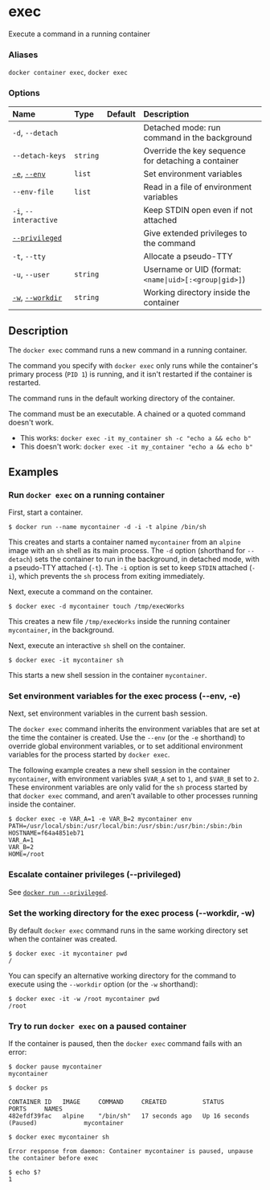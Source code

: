 # exec

<!---MARKER_GEN_START-->
Execute a command in a running container

### Aliases

`docker container exec`, `docker exec`

### Options

| Name                                      | Type     | Default | Description                                            |
|:------------------------------------------|:---------|:--------|:-------------------------------------------------------|
| `-d`, `--detach`                          |          |         | Detached mode: run command in the background           |
| `--detach-keys`                           | `string` |         | Override the key sequence for detaching a container    |
| [`-e`](#env), [`--env`](#env)             | `list`   |         | Set environment variables                              |
| `--env-file`                              | `list`   |         | Read in a file of environment variables                |
| `-i`, `--interactive`                     |          |         | Keep STDIN open even if not attached                   |
| [`--privileged`](#privileged)             |          |         | Give extended privileges to the command                |
| `-t`, `--tty`                             |          |         | Allocate a pseudo-TTY                                  |
| `-u`, `--user`                            | `string` |         | Username or UID (format: `<name\|uid>[:<group\|gid>]`) |
| [`-w`](#workdir), [`--workdir`](#workdir) | `string` |         | Working directory inside the container                 |


<!---MARKER_GEN_END-->

## Description

The `docker exec` command runs a new command in a running container.

The command you specify with `docker exec` only runs while the container's
primary process (`PID 1`) is running, and it isn't restarted if the container
is restarted.

The command runs in the default working directory of the container.

The command must be an executable. A chained or a quoted command doesn't work.

- This works: `docker exec -it my_container sh -c "echo a && echo b"`
- This doesn't work: `docker exec -it my_container "echo a && echo b"`

## Examples

### Run `docker exec` on a running container

First, start a container.

```console
$ docker run --name mycontainer -d -i -t alpine /bin/sh
```

This creates and starts a container named `mycontainer` from an `alpine` image
with an `sh` shell as its main process. The `-d` option (shorthand for `--detach`)
sets the container to run in the background, in detached mode, with a pseudo-TTY
attached (`-t`). The `-i` option is set to keep `STDIN` attached (`-i`), which
prevents the `sh` process from exiting immediately.

Next, execute a command on the container.

```console
$ docker exec -d mycontainer touch /tmp/execWorks
```

This creates a new file `/tmp/execWorks` inside the running container
`mycontainer`, in the background.

Next, execute an interactive `sh` shell on the container.

```console
$ docker exec -it mycontainer sh
```

This starts a new shell session in the container `mycontainer`.

### <a name="env"></a> Set environment variables for the exec process (--env, -e)

Next, set environment variables in the current bash session.

The `docker exec` command inherits the environment variables that are set at the
time the container is created. Use the `--env` (or the `-e` shorthand) to
override global environment variables, or to set additional environment
variables for the process started by `docker exec`.

The following example creates a new shell session in the container `mycontainer`,
with environment variables `$VAR_A` set to `1`, and `$VAR_B` set to `2`.
These environment variables are only valid for the `sh` process started by that
`docker exec` command, and aren't available to other processes running inside
the container.

```console
$ docker exec -e VAR_A=1 -e VAR_B=2 mycontainer env
PATH=/usr/local/sbin:/usr/local/bin:/usr/sbin:/usr/bin:/sbin:/bin
HOSTNAME=f64a4851eb71
VAR_A=1
VAR_B=2
HOME=/root
```

### <a name="privileged"></a> Escalate container privileges (--privileged)

See [`docker run --privileged`](container_run.md#privileged).

### <a name="workdir"></a> Set the working directory for the exec process (--workdir, -w)

By default `docker exec` command runs in the same working directory set when
the container was created.

```console
$ docker exec -it mycontainer pwd
/
```

You can specify an alternative working directory for the command to execute
using the `--workdir` option (or the `-w` shorthand):

```console
$ docker exec -it -w /root mycontainer pwd
/root
```

### Try to run `docker exec` on a paused container

If the container is paused, then the `docker exec` command fails with an error:

```console
$ docker pause mycontainer
mycontainer

$ docker ps

CONTAINER ID   IMAGE     COMMAND     CREATED          STATUS                   PORTS     NAMES
482efdf39fac   alpine    "/bin/sh"   17 seconds ago   Up 16 seconds (Paused)             mycontainer

$ docker exec mycontainer sh

Error response from daemon: Container mycontainer is paused, unpause the container before exec

$ echo $?
1
```
